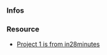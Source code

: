 
### Infos



### Resource

<ul>
  <li>
     <a href="https://github.com/in28minutes/spring-microservices-v2">Project 1 is from in28minutes</a>
  </li>
</ul>


